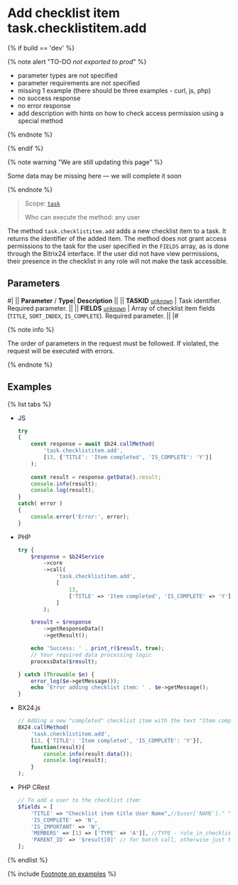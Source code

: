 # Add checklist item task.checklistitem.add

{% if build == 'dev' %}

{% note alert "TO-DO _not exported to prod_" %}

- parameter types are not specified
- parameter requirements are not specified
- missing 1 example (there should be three examples - curl, js, php)
- no success response
- no error response
- add description with hints on how to check access permission using a special method

{% endnote %}

{% endif %}

{% note warning "We are still updating this page" %}

Some data may be missing here — we will complete it soon

{% endnote %}

> Scope: [`task`](../../scopes/permissions.md)
>
> Who can execute the method: any user

The method `task.checklistitem.add` adds a new checklist item to a task. It returns the identifier of the added item. The method does not grant access permissions to the task for the user specified in the `FIELDS` array, as is done through the Bitrix24 interface. If the user did not have view permissions, their presence in the checklist in any role will not make the task accessible.

## Parameters

#|
|| **Parameter** / **Type**| **Description** ||
|| **TASKID**
[`unknown`](../../data-types.md) | Task identifier. Required parameter. ||
|| **FIELDS**
[`unknown`](../../data-types.md) | Array of checklist item fields (`TITLE`, `SORT_INDEX`, `IS_COMPLETE`). Required parameter. ||
|#

{% note info %}

The order of parameters in the request must be followed. If violated, the request will be executed with errors.

{% endnote %}

## Examples

{% list tabs %}

- JS


    ```js
    try
    {
    	const response = await $b24.callMethod(
    		'task.checklistitem.add',
    		[13, {'TITLE': 'Item completed', 'IS_COMPLETE': 'Y'}]
    	);
    	
    	const result = response.getData().result;
    	console.info(result);
    	console.log(result);
    }
    catch( error )
    {
    	console.error('Error:', error);
    }
    ```

- PHP


    ```php
    try {
        $response = $b24Service
            ->core
            ->call(
                'task.checklistitem.add',
                [
                    13,
                    ['TITLE' => 'Item completed', 'IS_COMPLETE' => 'Y']
                ]
            );
    
        $result = $response
            ->getResponseData()
            ->getResult();
    
        echo 'Success: ' . print_r($result, true);
        // Your required data processing logic
        processData($result);
    
    } catch (Throwable $e) {
        error_log($e->getMessage());
        echo 'Error adding checklist item: ' . $e->getMessage();
    }
    ```

- BX24.js

    ```js
    // Adding a new "completed" checklist item with the text "Item completed" to the task with ID=13
    BX24.callMethod(
        'task.checklistitem.add',
        [13, {'TITLE': 'Item completed', 'IS_COMPLETE': 'Y'}],
        function(result){
            console.info(result.data());
            console.log(result);
        }
    );
    ```

- PHP CRest

    ```php
    // To add a user to the checklist item:
    $fields = [
        'TITLE' => "Checklist item title User Name",//$user['NAME']." ".$user['LAST_NAME'], order depending on portal settings.
        'IS_COMPLETE' => 'N',
        'IS_IMPORTANT' => 'N',
        'MEMBERS' => [13 => ['TYPE' => 'A']], //TYPE - role_in_checklist: A - Participant, U - Observer
        'PARENT_ID' => '$result[0]' // for batch call, otherwise just the ID of the upper item
    ];
    ```

{% endlist %}

{% include [Footnote on examples](../../../_includes/examples.md) %}